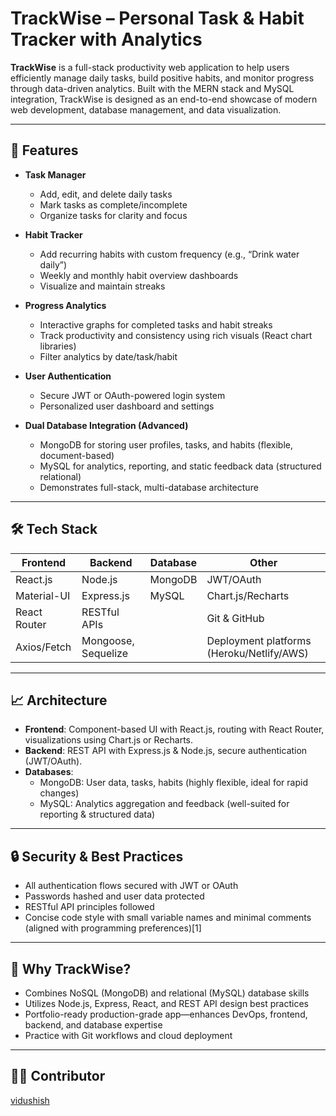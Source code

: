 # TrackWise – Personal Task & Habit Tracker with Analytics

**TrackWise** is a full-stack productivity web application to help users efficiently manage daily tasks, build positive habits, and monitor progress through data-driven analytics. Built with the MERN stack and MySQL integration, TrackWise is designed as an end-to-end showcase of modern web development, database management, and data visualization.

---

## 🚀 Features

- **Task Manager**
  - Add, edit, and delete daily tasks
  - Mark tasks as complete/incomplete
  - Organize tasks for clarity and focus

- **Habit Tracker**
  - Add recurring habits with custom frequency (e.g., “Drink water daily”)
  - Weekly and monthly habit overview dashboards
  - Visualize and maintain streaks

- **Progress Analytics**
  - Interactive graphs for completed tasks and habit streaks
  - Track productivity and consistency using rich visuals (React chart libraries)
  - Filter analytics by date/task/habit

- **User Authentication**
  - Secure JWT or OAuth-powered login system
  - Personalized user dashboard and settings

- **Dual Database Integration (Advanced)**
  - MongoDB for storing user profiles, tasks, and habits (flexible, document-based)
  - MySQL for analytics, reporting, and static feedback data (structured relational)
  - Demonstrates full-stack, multi-database architecture

---

## 🛠️ Tech Stack

| Frontend         | Backend         | Database         | Other        |
|------------------|----------------|------------------|--------------|
| React.js         | Node.js        | MongoDB          | JWT/OAuth    |
| Material-UI      | Express.js     | MySQL            | Chart.js/Recharts |
| React Router     | RESTful APIs   |                  | Git & GitHub |
| Axios/Fetch      | Mongoose, Sequelize |           | Deployment platforms (Heroku/Netlify/AWS) |

---

## 📈 Architecture

- **Frontend**: Component-based UI with React.js, routing with React Router, visualizations using Chart.js or Recharts.
- **Backend**: REST API with Express.js & Node.js, secure authentication (JWT/OAuth).
- **Databases**:
  - MongoDB: User data, tasks, habits (highly flexible, ideal for rapid changes)
  - MySQL: Analytics aggregation and feedback (well-suited for reporting & structured data)

---

## 🔒 Security & Best Practices

- All authentication flows secured with JWT or OAuth  
- Passwords hashed and user data protected  
- RESTful API principles followed  
- Concise code style with small variable names and minimal comments (aligned with programming preferences)[1]

---

## 🌟 Why TrackWise?

- Combines NoSQL (MongoDB) and relational (MySQL) database skills  
- Utilizes Node.js, Express, React, and REST API design best practices  
- Portfolio-ready production-grade app—enhances DevOps, frontend, backend, and database expertise  
- Practice with Git workflows and cloud deployment  

---

## 👨‍💻 Contributor
[vidushish](https://github.com/vidushish)
